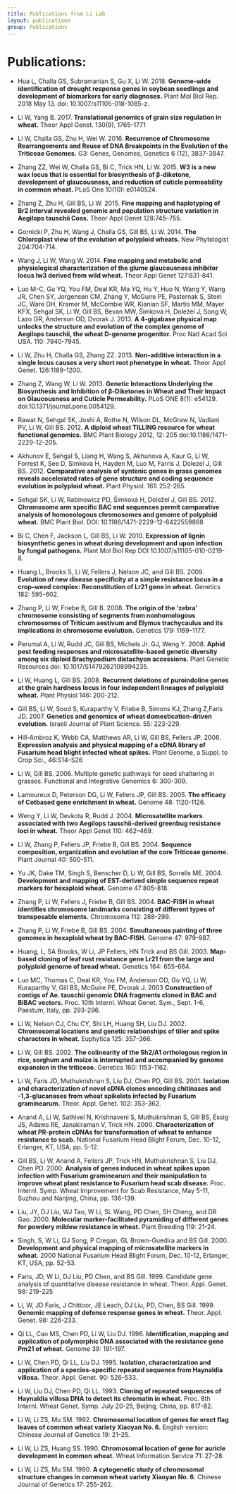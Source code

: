 ```yaml
---
title: Publications from Li Lab
layout: publications
group: Publications
---
```


# Publications:

* Hua L,  Challa GS, Subramanian S, Gu X, Li W. 2018. **Genome-wide identification of drought response genes in soybean seedlings and development of biomarkers for early diagnoses.** Plant Mol Biol Rep. 2018 May 13. doi: 10.1007/s11105-018-1085-z.

* Li W, Yang B. 2017. **Translational genomics of grain size regulation in wheat.** Theor Appl Genet. 130(9), 1765-1771


* Li W, Challa GS, Zhu H, Wei W. 2016. **Recurrence of Chromosome Rearrangements and Reuse of DNA Breakpoints in the Evolution of 
the Triticeae Genomes.** G3: Genes, Genomes, Genetics 6 (12), 3837-3847.


* Zhang ZZ, Wei W, Challa GS, Bi C, Trick HN, Li W. 2015. **W3 is a new wax locus that is
essential for biosynthesis of β-diketone, development of glaucousness, and reduction of
cuticle permeability in common wheat.** PLoS One 10(10): e0140524.


* Zhang Z, Zhu H, Gill BS, Li W. 2015. **Fine mapping and haplotyping of Br2 interval
revealed genomic and population structure variation in Aegilops tauschii Coss.** Theor Appl
Genet 128:745–755.


* Gornicki P, Zhu H, Wang J, Challa GS, Gill BS, Li W. 2014. **The Chloroplast view of the
evolution of polyploid wheats.** New Phytologist 204:704-714.


* Wang J, Li W, Wang W. 2014. **Fine mapping and metabolic and physiological characterization
of the glume glaucousness inhibitor locus Iw3 derived from wild wheat.** Theor Appl Genet
127:831-841.


* Luo M-C, Gu YQ, You FM, Deal KR, Ma YQ, Hu Y, Huo N, Wang Y, Wang JR, Chen SY,
Jorgensen CM, Zhang Y, McGuire PE, Pasternak S, Stein JC, Ware DH, Kramer M,
McCombie WR, Kianian SF, Martis MM, Mayer KFX, Sehgal SK, Li W, Gill BS, Bevan MW,
Šimková H, Doležel J, Song W, Lazo GR, Anderson OD, Dvorak J. 2013. **A 4-gigabase
physical map unlocks the structure and evolution of the complex genome of Aegilops tauschii,
the wheat D-genome progenitor.** Proc Natl Acad Sci USA. 110: 7940-7945.


* Li W, Zhu H, Challa GS, Zhang ZZ. 2013. **Non-additive interaction in a single locus causes a
very short root phenotype in wheat.** Theor Appl Genet. 126:1189-1200.


* Zhang Z, Wang W, Li W. 2013. **Genetic Interactions Underlying the Biosynthesis and
Inhibition of β-Diketones in Wheat and Their Impact on Glaucousness and Cuticle
Permeability.** PLoS ONE 8(1): e54129. doi:10.1371/journal.pone.0054129.


* Rawat N, Sehgal SK, Joshi A, Rothe N, Wilson DL, McGraw N, Vadlani PV, Li W, Gill BS. 2012. **A diploid wheat TILLING resource for wheat functional genomics.** BMC Plant Biology
2012, 12: 205 doi:10.1186/1471-2229-12-205.


* Akhunov E, Sehgal S, Liang H, Wang S, Akhunova A, Kaur G, Li W, Forrest K, See D,
Simkova H, Hayden M, Luo M, Farris J, Dolezel J, Gill BS. 2012. **Comparative analysis of
syntenic genes in grass genomes reveals accelerated rates of gene structure and coding
sequence evolution in polyploid wheat.** Plant Physiol. 161: 252-265.


* Sehgal SK, Li W, Rabinowicz PD, Šimková H, Doležel J, Gill BS. 2012. **Chromosome arm specific
BAC end sequences permit comparative analysis of homoeologous chromosomes and
genome of polyploid wheat.** BMC Plant Biol. DOI: 10.1186/1471-2229-12-6422559868

* Bi C, Chen F, Jackson L, Gill BS, Li W. 2010. **Expression of lignin biosynthetic genes
in wheat during development and upon infection by fungal pathogens.** Plant Mol Biol
Rep DOI 10.1007/s11105-010-0219-8.


* Huang L, Brooks S, Li W, Fellers J, Nelson JC, and Gill BS. 2009. **Evolution of new
disease specificity at a simple resistance locus in a crop–weed complex:
Reconstitution of Lr21 gene in wheat.** Genetics 182: 595-602.


* Zhang P, Li W, Friebe B, Gill B. 2008. **The origin of the ‘zebra’ chromosome
consisting of segments from nonhomologous chromosomes of Triticum aestivum and
Elymus trachycaulus and its implications in chromosome evolution.** Genetics 179:
1169–1177.


* Perumal A, Li W, Rudd JC, Gill BS, Michels Jr. GJ, Weng Y. 2008. **Aphid pest
feeding responses and microsatellite-based genetic diversity among six diploid
Brachypodium distachyon accessions.** Plant Genetic Resources doi:
10.1017/S1479262108994235.


* Li W, Huang L, Gill BS. 2008. **Recurrent deletions of puroindoline genes at the grain
hardness locus in four independent lineages of polyploid wheat.** Plant Physiol 146:
200-212.


* Gill BS, Li W, Sood S, Kuraparthy V, Friebe B, Simons KJ, Zhang Z,Faris JD. 2007.
**Genetics and genomics of wheat domestication-driven evolution.** Israeli Journal of
Plant Science. 55: 223-229.


* Hill-Ambroz K, Webb CA, Matthews AR, Li W, Gill BS, Fellers JP. 2006.
**Expression analysis and physical mapping of a cDNA library of Fusarium head blight
infected wheat spikes.** Plant Genome, a Suppl. to Crop Sci., 46:S14–S26
* Li W, Gill BS. 2006. Multiple genetic pathways for seed shattering in grasses.
Functional and Integrative Genomics 6: 300-309.


* Lamoureux D, Peterson DG, Li W, Fellers JP, Gill BS. 2005. **The efficacy of Cotbased
gene enrichment in wheat.** Genome 48: 1120-1126.


* Weng Y, Li W, Devkota R, Rudd J. 2004. **Microsatellite markers associated with two
Aegilops tauschii-derived greenbug resistance loci in wheat.** Theor Appl Genet 110:
462–469.


* Li W, Zhang P, Fellers JP, Friebe B, Gill BS. 2004. **Sequence composition,
organization and evolution of the core Triticeae genome.** Plant Journal 40: 500-511.


* Yu JK, Dake TM, Singh S, Benscher D, Li W, Gill BS, Sorrells ME. 2004.
**Development and mapping of EST-derived simple sequence repeat markers for
hexaploid wheat.** Genome 47:805-818.


* Zhang P, Li W, Fellers J, Friebe B, Gill BS. 2004. **BAC-FISH in wheat identifies
chromosome landmarks consisting of different types of transposable elements.**
Chromosoma 112: 288-299.


* Zhang P, Li W, Friebe B, Gill BS. 2004. **Simultaneous painting of three genomes in
hexaploid wheat by BAC-FISH.** Genome 47: 979-987.


* Huang, L, SA Brooks, W Li, JP Fellers, HN Trick and BS Gill. 2003. **Map-based
cloning of leaf rust resistance gene Lr21 from the large and polyploid genome of
bread wheat.** Genetics 164: 655-664.

* Luo MC, Thomas C, Deal KR, You FM, Anderson OD, Gu YQ, Li W, Kuraparthy V,
Gill BS, McGuire PE, Dvorak J. 2003 **Construction of contigs of Ae. tauschii
genomic DNA fragments cloned in BAC and BiBAC vectors.** Proc. 10th Internl.
Wheat Genet. Sym., Sept. 1-6, Paestum, Italy, pp. 293-296.


* Li W, Nelson CJ, Chu CY, Shi LH, Huang SH, Liu DJ. 2002. **Chromosomal
locations and genetic relationships of tiller and spike characters in wheat.** Euphytica
125: 357-366.

* Li W, Gill BS. 2002. **The colinearity of the Sh2/A1 orthologous region in rice,
sorghum and maize is interrupted and accompanied by genome expansion in the
triticeae.** Genetics 160: 1153-1162.


* Li W, Faris JD, Muthukrishnan S, Liu DJ, Chen PD, Gill BS. 2001. **Isolation and
characterization of novel cDNA clones encoding chitinases and -1,3-glucanases
from wheat spikelets infected by Fusarium graminearum.** Theor. Appl. Genet. 102:
353-362.


* Anand A, Li W, Sathivel N, Krishnaveni S, Muthukrishnan S, Gill BS, Essig JS,
Adams RE, Janakiraman V, Trick HN. 2000. **Characterization of wheat PR-protein
cDNAs for transformation of wheat to enhance resistance to scab.** National Fusarium
Head Blight Forum, Dec. 10-12, Erlanger, KT, USA, pp. 5-12.


* Gill BS, Li W, Anand A, Fellers JP, Trick HN, Muthukrishnan S, Liu DJ, Chen PD. 2000. **Analysis of genes induced in wheat spikes upon infection with Fusarium
graminearum and their manipulation to improve wheat plant resistance to Fusarium
head scab disease.** Proc. Internl. Symp. Wheat Improvement for Scab Resistance,
May 5-11, Suzhou and Nanjing, China, pp. 136-139.


* Liu, JY, DJ Liu, WJ Tao, W Li, SL Wang, PD Chen, SH Cheng, and DR Gao. 2000.
**Molecular marker-facilitated pyramiding of different genes for powdery mildew
resistance in wheat.** Plant Breeding 119: 21-24.


* Singh, S, W Li, QJ Song, P Cregan, GL Brown-Guedira and BS Gill. 2000.
**Development and physical mapping of microsatellite markers in wheat.** 2000 National
Fusarium Head Blight Forum, Dec. 10-12, Erlanger, KT, USA, pp. 52-53.


* Faris, JD, W Li, DJ Liu, PD Chen, and BS Gill. 1999. Candidate gene analysis of
quantitative disease resistance in wheat. Theor. Appl. Genet. 98: 219-225 
* Li, W, JD Faris, J Chittoor, JE Leach, DJ Liu, PD, Chen, BS Gill. 1999. **Genomic
mapping of defense response genes in wheat.** Theor. Appl. Genet. 98: 226-233.


* Qi LL, Cao MS, Chen PD, Li W, Liu DJ. 1996. **Identification, mapping and
application of polymorphic DNA associated with the resistance gene Pm21 of wheat.**
Genome 39: 191-197.


* Li W, Chen PD, Qi LL, Liu DJ. 1995. **Isolation, characterization and application of a
species-specific repeated sequence from Haynaldia villosa.** Theor. Appl. Genet. 90:
526-533.


* Li W, Liu DJ, Chen PD, Qi LL. 1993. **Cloning of repeated sequences of Haynaldia
villosa DNA to detect its chromatin in wheat.** Proc. 8th Internl. Wheat Genet. Symp.
July 20-25, Beijing, China, pp. 817-82.


* Li W, Li ZS, Mu SM. 1992. **Chromosomal location of genes for erect flag leaves of
common wheat variety Xiaoyan No. 6.** English version: Chinese Journal of Genetics
19: 21-25.


* Li W, Li ZS, Huang SS. 1990. **Chromosomal location of gene for auricle
development in common wheat.** Wheat Information Service 71: 27-28.


* Li W, Li ZS, Mu SM. 1990. **A cytogenetic study of chromosomal structure changes
in common wheat variety Xiaoyan No. 6.** Chinese Journal of Genetics 17: 255-262.